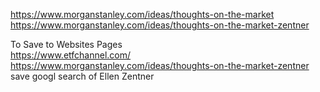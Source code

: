 



https://www.morganstanley.com/ideas/thoughts-on-the-market       
https://www.morganstanley.com/ideas/thoughts-on-the-market-zentner            
      
      
To Save to Websites Pages        
https://www.etfchannel.com/      
https://www.morganstanley.com/ideas/thoughts-on-the-market-zentner
save googl search of Ellen Zentner
      
